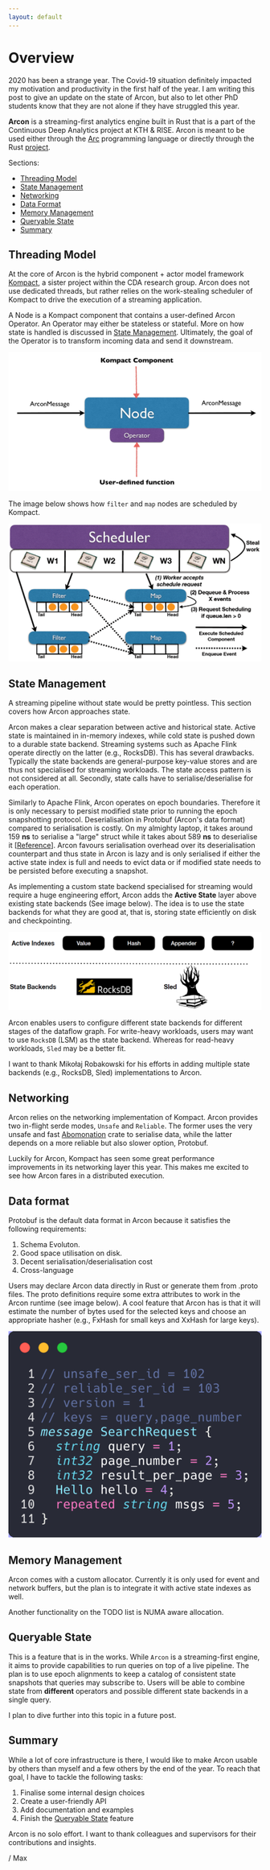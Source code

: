 ```yaml
---
layout: default
---
```


# Overview

2020 has been a strange year. The Covid-19 situation definitely impacted my motivation and
productivity in the first half of the year. I am writing this post to give an update on the state of Arcon, but also to let other PhD students know that they are not alone if they have struggled this year.

**Arcon** is a streaming-first analytics engine built in Rust that is a part of the Continuous Deep Analytics project at KTH & RISE.
Arcon is meant to be used either through the [Arc](https://github.com/cda-group/arc) programming language or directly through the Rust [project](https://github.com/cda-group/arcon).

Sections:

*   [Threading Model](#threading-model)
*   [State Management](#state-management)
*   [Networking](#networking)
*   [Data Format](#data-format)
*   [Memory Management](#memory-management)
*   [Queryable State](#queryable-state)
*   [Summary](#summary)

## Threading Model

At the core of Arcon is the hybrid component + actor model framework [Kompact](https://github.com/kompics/kompact), a sister project within the CDA research group. 
Arcon does not use dedicated threads, but rather relies on the work-stealing scheduler of Kompact to drive the execution of a streaming application.

A Node is a Kompact component that contains a user-defined Arcon Operator. 
An Operator may either be stateless or stateful. More on how state is handled is discussed in
[State Management](#state-management). Ultimately, the goal of the Operator is to transform incoming data
and send it downstream.


![](../../assets/img/posts/arcon/arcon_node.jpg)

The image below shows how `filter` and `map` nodes are scheduled by Kompact.

![](../../assets/img/posts/arcon/execution_overview.jpg)

## State Management

A streaming pipeline without state would be pretty pointless. This section covers how Arcon approaches state.

Arcon makes a clear separation between active and historical state. Active state is maintained in in-memory indexes, while cold state is pushed down to a durable state backend.
Streaming systems such as Apache Flink operate directly on the latter (e.g., RocksDB). This has several drawbacks.
Typically the state backends are general-purpose key-value stores and are thus not specialised for streaming workloads. 
The state access pattern is not considered at all. Secondly, state calls have to serialise/deserialise for each operation.

Similarly to Apache Flink, Arcon operates on epoch boundaries. Therefore it is only necessary to persist modified state 
prior to running the epoch snapshotting protocol. Deserialisation in Protobuf (Arcon's data format) compared to serialisation is costly. On my almighty laptop, it takes around 159 **ns** to serialise a "large" 
struct while it takes about 589 **ns** to deserialise it \[[Reference](https://github.com/cda-group/arcon/blob/6610bf0f7ea2c0f2fc3d859f910738f9c21541aa/execution-plane/arcon/benches/serde.rs)\].
Arcon favours serialisation overhead over its deserialisation counterpart and thus state in Arcon is lazy and is only serialised if either the active state index is full and needs to evict data or if modified state needs
to be persisted before executing a snapshot.

As implementing a custom state backend specialised for streaming would require a huge engineering effort, Arcon adds the
**Active State** layer above existing state backends (See image below). The idea is to use the state backends for what they are good at, that is,
storing state efficiently on disk and checkpointing.

![](../../assets/img/posts/arcon/arcon_state_layer.PNG)

Arcon enables users to configure different state backends for different stages of the dataflow graph. For write-heavy workloads,
users may want to use `RocksDB` (LSM) as the state backend. Whereas for read-heavy workloads, `Sled` may be a better fit.

I want to thank Mikołaj Robakowski for his efforts in adding multiple state backends (e.g., RocksDB, Sled) implementations to Arcon.

## Networking

Arcon relies on the networking implementation of Kompact. Arcon provides two in-flight serde modes, `Unsafe` and `Reliable`. 
The former uses the very unsafe and fast [Abomonation](https://github.com/TimelyDataflow/abomonation) crate to serialise data, while the latter
depends on a more reliable but also slower option, Protobuf.

Luckily for Arcon, Kompact has seen some great performance improvements in its networking layer this year. This makes me excited to see how Arcon fares in a 
distributed execution.

## Data format

Protobuf is the default data format in Arcon because it satisfies the following requirements:

1. Schema Evoluton.
2. Good space utilisation on disk.
3. Decent serialisation/deserialisation cost
4. Cross-language

Users may declare Arcon data directly in Rust or generate them from .proto files.
The proto definitions require some extra attributes to work in the Arcon runtime (see image below).
A cool feature that Arcon has is that it will estimate the number of bytes used for the selected keys and choose an
appropriate hasher (e.g., FxHash for small keys and XxHash for large keys).

![](../../assets/img/posts/arcon/arcon_proto.png)

## Memory Management

Arcon comes with a custom allocator. Currently it is only used for event and network buffers, but the plan is to integrate it
with active state indexes as well.

Another functionality on the TODO list is NUMA aware allocation.

## Queryable State
This is a feature that is in the works. While `Arcon` is a streaming-first engine, it aims to provide capabilities to
run queries on top of a live pipeline. The plan is to use epoch alignments to keep a catalog of consistent state snapshots
that queries may subscribe to. Users will be able to combine state from **different** operators and possible different state backends in a single query.

I plan to dive further into this topic in a future post.

## Summary
While a lot of core infrastructure is there, I would like to make Arcon usable by others than myself and a few others by
the end of the year.
To reach that goal, I have to tackle the following tasks:

1.  Finalise some internal design choices
2.  Create a user-friendly API
3.  Add documentation and examples
4.  Finish the [Queryable State](#queryable-state) feature 


Arcon is no solo effort. I want to thank colleagues and supervisors for their contributions and insights.

/ Max